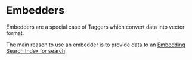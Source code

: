 <a id="embedders"></a>

# Embedders

Embedders are a special case of Taggers which convert data into vector format.

The main reason to use an embedder is to provide data to an [Embedding Search Index for search](/plugins/using/embedders/../../../embedding-search#embedding-search-index).
